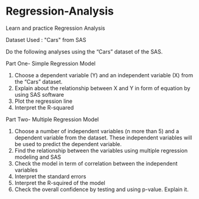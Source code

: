 # Regression-Analysis
Learn and practice Regression Analysis

Dataset Used : "Cars" from SAS

Do the following analyses using the “Cars” dataset of the SAS. 

Part One- Simple Regression Model 

1.	Choose a dependent variable (Y) and an independent variable (X) from the “Cars” dataset.
2.	Explain about the relationship between X and Y in form of equation by using SAS software
3.	Plot the regression line
4.	Interpret the R-squared

Part Two-  Multiple Regression Model
1.	Choose a number of independent variables (n more than 5) and a dependent variable from the dataset. These independent variables will be used to predict the dependent variable.
2.	Find the relationship between the variables using multiple regression modeling and SAS
3.	Check the model in term of correlation between the independent variables
4.	Interpret the standard errors
5.	Interpret the R-squired of the model
6.	Check the overall confidence by testing and using p-value. Explain it.
